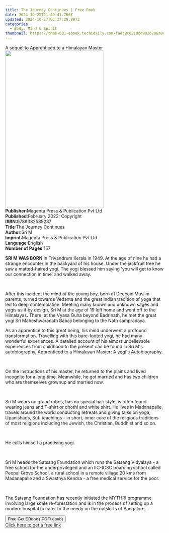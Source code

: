 ```yaml
---
title: The Journey Continues | Free Book
date: 2024-10-25T21:49:41.766Z
updated: 2024-10-27T03:27:28.897Z
categories:
  - Body, Mind & Spirit
thumbnail: https://thmb-001-ebook.techidaily.com/fada9c0210dd9026206a9d13a217cc7a7f9b56c3ad67d3e32bd4fbe50e6d94da.jpg
---
```

<main id="book-container">
  <div class="flex flex-col">
    <div class="book-brief flex-1 py-6 px-4 sm:p-6 md:py-10 md:px-8">
      <!-- brief-->
      <div class="book-brief-main">
        A sequel to Apprenticed to a Himalayan Master
      </div>
    </div>
    <div
      class="book-meta-info flex-1 grid gap-4 col-start-1 col-end-3 row-start-1 sm:mb-6 sm:grid-cols-4 lg:gap-6 lg:col-start-2 lg:row-end-6 lg:row-span-6 lg:mb-0"
    >
      <div
        class="book-meta-info-left place-content-center mt-4 p-4 text-sm leading-6 col-start-2 col-span-2 dark:text-slate-400"
      >
        <img
          class="w-full h-500 object-cover rounded-lg sm:h-255 sm:col-span-2 lg:col-span-full"
          src="https://img-001-ebook.techidaily.com/8cfe54ec0e0c91511e65212af0104e0adde7a5e6e8639fa7156caec2ee5efd97.jpg"
          alt=""
          width="312"
          height="500"
        />
      </div>
      <div
        class="book-meta-info-right mt-2 col-start-1 row-start-2 col-span-3 self-center"
      >
        <!-- meta data  -->
        <div class="flex flex-col px-4 md:px-8">
          <div class="flex-1">
            <strong>Publisher</strong>:<span class="px-2"
              >Magenta Press &amp; Publication Pvt Ltd</span
            >
          </div>
          <div class="flex-1">
            <strong>Published</strong>:<span class="px-2"
              >February 2022; Copyright</span
            >
          </div>
          <div class="flex-1">
            <strong>ISBN</strong>:<span class="px-2">9789382585237</span>
          </div>
          <div class="flex-1">
            <strong>Title</strong>:<span class="px-2"
              >The Journey Continues</span
            >
          </div>
          <div class="flex-1">
            <strong>Author</strong>:<span class="px-2">Sri M</span>
          </div>
          <div class="flex-1">
            <strong>Imprint</strong>:<span class="px-2"
              >Magenta Press &amp; Publication Pvt Ltd</span
            >
          </div>
          <div class="flex-1">
            <strong>Language</strong>:<span class="px-2">English</span>
          </div>
          <div class="flex-1">
            <strong>Number of Pages</strong>:<span class="px-2">157</span>
          </div>
        </div>
      </div>
    </div>
    <div class="book-description flex-1 py-6 px-4 sm:p-6 md:py-10 md:px-8">
      <div class="book-description-main">
        <div accordion-content="" id="description">
          <p>
            <strong>SRI M WAS BORN</strong> in Trivandrum Kerala in 1949. At the
            age of nine he had a strange encounter in the backyard of his house.
            Under the jackfruit tree he saw a matted-haired yogi. The yogi
            blessed him saying 'you will get to know our connection in time' and
            walked away.
          </p>
          <p><br /></p>
          <p>
            After this incident the mind of the young boy, born of Deccani
            Muslim parents, turned towards Vedanta and the great Indian
            tradition of yoga that led to deep contemplation. Meeting many known
            and unknown sages and yogis as if by design, Sri M at the age of 19
            left home and went off to the Himalayas. There, at the Vyasa Guha
            beyond Badrinath, he met the great yogi Sri Maheshwaranath Babaji
            belonging to the Nath sampradaya.
          </p>
          <p>
            As an apprentice to this great being, his mind underwent a profound
            transformation. Travelling with this bare-footed yogi, he had many
            wonderful experiences. A detailed account of his almost unbelievable
            experiences from childhood to the present can be found in Sri M's
            autobiography, Apprenticed to a Himalayan Master: A yogi's
            Autobiography.
          </p>
          <p><br /></p>
          <p>
            On the instructions of his master, he returned to the plains and
            lived incognito for a long time. Meanwhile, he got married and has
            two children who are themselves grownup and married now.
          </p>
          <p><br /></p>
          <p>
            Sri M wears no grand robes, has no special hair style, is often
            found wearing jeans and T-shirt or dhothi and white shirt. He lives
            in Madanapalle, travels around the world conducting retreats and
            giving talks on yoga, Upanishads, Sufi teachings - in short, inner
            core of the religious traditions of most religions including the
            Jewish, the Christian, Buddhist and so on.
          </p>
          <p><br /></p>
          <p>He calls himself a practising yogi.</p>
          <p><br /></p>
          <p>
            Sri M heads the Satsang Foundation which runs the Satsang Vidyalaya
            - a free school for the underprivileged and an IIC-ICSC boarding
            school called Peepal Grove School, a rural school in a remote
            village 20 kms from Madanapalle and a Swasthya Kendra - a free
            medical service for the poor.
          </p>
          <p><br /></p>
          <p>
            The Satsang Foundation has recently initiated the MYTHRI programme
            involving large scale re-forestation and is in the process of
            setting up a modern hospital to cater to the needy on the outskirts
            of Bangalore.
          </p>
        </div>
        <div class="accordion-fader"></div>
      </div>
    </div>
    <div class="book-excerpts flex-1 py-6 px-4 sm:p-6 md:py-10 md:px-8"></div>
    <div
      class="book-about-author flex-1 py-6 px-4 sm:p-6 md:py-10 md:px-8"
    ></div>
    <div class="book-free-get flex-1 py-6 px-4 sm:p-6 md:py-10 md:px-8">
      <button
        id="btn-free-get"
        class="bg-blue-500 hover:bg-blue-700 text-white font-bold py-2 px-4 rounded"
      >
        Free Get EBook (.PDF/.epub)
      </button>
      <div id="countdown-display" class="px-2 text-lg mt-2"></div>
      <a
        id="free-link"
        class="hidden bg-blue-500 hover:bg-blue-700 text-white font-bold py-2 px-4 rounded"
        href="https://www.ebooks.com/en-us/book/210508895/the-journey-continues/sri-m/"
        target="_blank"
        >Click here to get a free link</a
      >
    </div>
    <script>
      let countdownTime = 0;
      let countdownInterval = null;
      document
        .getElementById('btn-free-get')
        .addEventListener('click', startCountdown);
      function startCountdown() {
        countdownTime = new Date().getTime() + 60000 * 3;
        countdownInterval = setInterval(updateCountdown, 1000);
        document.getElementById('btn-free-get').disabled = true;
        document
          .getElementById('btn-free-get')
          .classList.add('bg-gray-500', 'cursor-not-allowed');
      }
      function updateCountdown() {
        let currentTime = new Date().getTime();
        let timeLeft = countdownTime - currentTime;
        let secondsLeft = Math.floor(timeLeft / 1000);
        document.getElementById('countdown-display').innerHTML =
          `Remaining time: ${secondsLeft} seconds.`;
        if (secondsLeft <= 0) {
          clearInterval(countdownInterval);
          document.getElementById('btn-free-get').classList.add('hidden');
          document.getElementById('free-link').classList.remove('hidden');
          document.getElementById('countdown-display').innerHTML = '';
        }
      }
    </script>
  </div>
</main>

<ins class="adsbygoogle"
      style="display:block"
      data-ad-client="ca-pub-7571918770474297"
      data-ad-slot="8358498916"
      data-ad-format="auto"
      data-full-width-responsive="true"></ins>
    